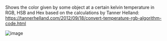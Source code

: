 Shows the color given by some object at a certain kelvin temperature in RGB, HSB and Hex based on the calculations by Tanner Helland: https://tannerhelland.com/2012/09/18/convert-temperature-rgb-algorithm-code.html

![image](https://github.com/user-attachments/assets/483f2ca0-94d8-48ab-a833-6ea9f089c603)
